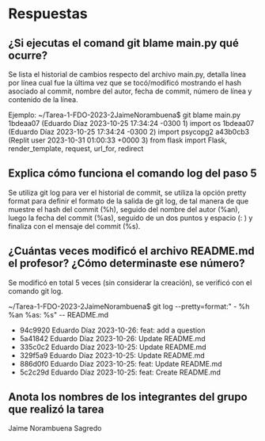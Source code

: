 # Respuestas

## ¿Si ejecutas el comand git blame main.py qué ocurre?
Se lista el historial de cambios respecto del archivo main.py, detalla línea por línea cual fue la última vez que se tocó/modificó mostrando el hash asociado al commit, nombre del autor, fecha de commit, número de línea y contenido de la línea.

Ejemplo:
~/Tarea-1-FDO-2023-2JaimeNorambuena$ git blame main.py
1bdeaa07 (Eduardo Díaz 2023-10-25 17:34:24 -0300  1) import os
1bdeaa07 (Eduardo Díaz 2023-10-25 17:34:24 -0300  2) import psycopg2
a43b0cb3 (Replit user  2023-10-31 01:00:33 +0000  3) from flask import Flask, render_template, request, url_for, redirect

## Explica cómo funciona el comando log del paso 5
Se utiliza git log para ver el historial de commit, se utiliza la opción pretty format para definir el formato de la salida de git log, de tal manera de que muestre el hash del commit (%h), seguido del nombre del autor (%an), luego la fecha del commit (%as), seguido de un dos puntos y espacio (: ) y finaliza con el mensaje del commit (%s).

## ¿Cuántas veces modificó el archivo README.md el profesor? ¿Cómo determinaste ese número?
Se modificó en total 5 veces (sin considerar la creación), se verificó con el comando git log.

~/Tarea-1-FDO-2023-2JaimeNorambuena$ git log --pretty=format:" - %h %an %as: %s" -- README.md 
 - 94c9920 Eduardo Díaz 2023-10-26: feat: add a question
 - 5a41842 Eduardo Díaz 2023-10-26: Update README.md
 - 335c0c2 Eduardo Díaz 2023-10-25: Update README.md
 - 329f5a9 Eduardo Díaz 2023-10-25: Update README.md
 - 886d0f0 Eduardo Díaz 2023-10-25: feat: Update README.md
 - 5c2c29d Eduardo Díaz 2023-10-25: feat: Create README.md

## Anota los nombres de los integrantes del grupo que realizó la tarea
Jaime Norambuena Sagredo
